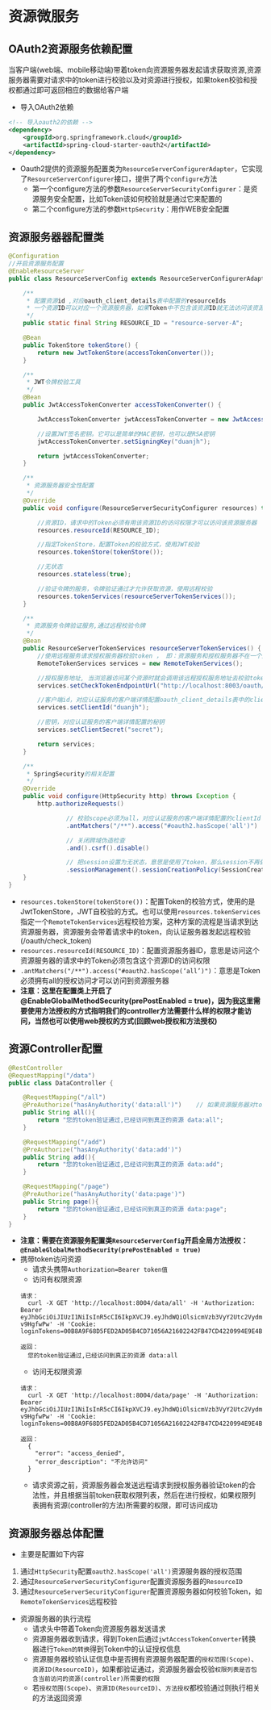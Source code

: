 # 资源微服务
## OAuth2资源服务依赖配置
当客户端(web端、mobile移动端)带着token向资源服务器发起请求获取资源,资源服务器需要对请求中的token进行校验以及对资源进行授权，如果token校验和授权都通过即可返回相应的数据给客户端
- 导入OAuth2依赖
```xml
<!-- 导入oauth2的依赖 -->
<dependency>
    <groupId>org.springframework.cloud</groupId>
    <artifactId>spring-cloud-starter-oauth2</artifactId>
</dependency>
```
- Oauth2提供的资源服务配置类为`ResourceServerConfigurerAdapter`，它实现了`ResourceServerConfigurer`接口，提供了两个`configure`方法
    - 第一个configure方法的参数`ResourceServerSecurityConfigurer`：是资源服务安全配置，比如Token该如何校验就是通过它来配置的
    - 第二个configure方法的参数`HttpSecurity`：用作WEB安全配置
## 资源服务器器配置类
```java
@Configuration
//开启资源服务配置
@EnableResourceServer
public class ResourceServerConfig extends ResourceServerConfigurerAdapter {

    /**
     * 配置资源id ,对应oauth_client_details表中配置的resourceIds
     * 一个资源ID可以对应一个资源服务器，如果Token中不包含该资源ID就无法访问该资源服务器
     */
    public static final String RESOURCE_ID = "resource-server-A";

    @Bean
    public TokenStore tokenStore() {
        return new JwtTokenStore(accessTokenConverter());
    }

    /**
     * JWT令牌校验工具
     */
    @Bean
    public JwtAccessTokenConverter accessTokenConverter() {

        JwtAccessTokenConverter jwtAccessTokenConverter = new JwtAccessTokenConverter();

        //设置JWT签名密钥。它可以是简单的MAC密钥，也可以是RSA密钥
        jwtAccessTokenConverter.setSigningKey("duanjh");

        return jwtAccessTokenConverter;
    }

    /**
     * 资源服务器安全性配置
     */
    @Override
    public void configure(ResourceServerSecurityConfigurer resources) throws Exception {

        //资源ID，请求中的Token必须有用该资源ID的访问权限才可以访问该资源服务器
        resources.resourceId(RESOURCE_ID);

        //指定TokenStore，配置Token的校验方式，使用JWT校验
        resources.tokenStore(tokenStore());

        //无状态
        resources.stateless(true);

        //验证令牌的服务，令牌验证通过才允许获取资源，使用远程校验
        resources.tokenServices(resourceServerTokenServices());
    }

    /**
     * 资源服务令牌验证服务,通过远程校验令牌
     */
    @Bean
    public ResourceServerTokenServices resourceServerTokenServices() {
        //使用远程服务请求授权服务器校验token ， 即：资源服务和授权服务器不在一个主机
        RemoteTokenServices services = new RemoteTokenServices();

        //授权服务地址, 当浏览器访问某个资源时就会调用该远程授权服务地址去校验token，要求请求中必须携带token
        services.setCheckTokenEndpointUrl("http://localhost:8003/oauth/check_token");

        //客户端id，对应认证服务的客户端详情配置oauth_client_details表中的clientId
        services.setClientId("duanjh");

        //密钥，对应认证服务的客户端详情配置的秘钥
        services.setClientSecret("secret");

        return services;
    }

    /**
     * SpringSecurity的相关配置
     */
    @Override
    public void configure(HttpSecurity http) throws Exception {
        http.authorizeRequests()

                // 校验scope必须为all，对应认证服务的客户端详情配置的clientId
                .antMatchers("/**").access("#oauth2.hasScope('all')")

                // 关闭跨域伪造检查
                .and().csrf().disable()

                // 把session设置为无状态，意思是使用了token，那么session不再做数据的记录
                .sessionManagement().sessionCreationPolicy(SessionCreationPolicy.STATELESS);
    }
}
```
- `resources.tokenStore(tokenStore())`：配置Token的校验方式，使用的是JwtTokenStore，JWT自校验的方式。也可以使用`resources.tokenServices`指定一个`RemoteTokenServices`远程校验方案，这种方案的流程是当请求到达资源服务器，资源服务会带着请求中的token，向认证服务器发起远程校验(/oauth/check_token)
- `resources.resourceId(RESOURCE_ID)`：配置资源服务器ID，意思是访问这个资源服务器的请求中的Token必须包含这个资源ID的访问权限
- `.antMatchers("/**").access("#oauth2.hasScope(‘all’)")`：意思是Token必须拥有all的授权访问才可以访问到资源服务器
- **注意：这里在配置类上开启了@EnableGlobalMethodSecurity(prePostEnabled = true)，因为我这里需要使用方法授权的方式指明我们的controller方法需要什么样的权限才能访问，当然也可以使用web授权的方式(回顾web授权和方法授权)**
## 资源Controller配置
```java
@RestController
@RequestMapping("/data")
public class DataController {

    @RequestMapping("/all")
    @PreAuthorize("hasAnyAuthority('data:all')")    // 如果资源服务器对token校验通过就能够访问该资源
    public String all(){
        return "您的token验证通过,已经访问到真正的资源 data:all";
    }

    @RequestMapping("/add")
    @PreAuthorize("hasAnyAuthority('data:add')")
    public String add(){
        return "您的token验证通过,已经访问到真正的资源 data:add";
    }

    @RequestMapping("/page")
    @PreAuthorize("hasAnyAuthority('data:page')")
    public String page(){
        return "您的token验证通过,已经访问到真正的资源 data:page";
    }
}
```
- **注意：需要在资源服务配置类`ResourceServerConfig`开启全局方法授权：`@EnableGlobalMethodSecurity(prePostEnabled = true)`**
- 携带token访问资源
  - 请求头携带`Authorization=Bearer token值`
  - 访问有权限资源
  ```
  请求：
    curl -X GET 'http://localhost:8004/data/all' -H 'Authorization: Bearer eyJhbGciOiJIUzI1NiIsInR5cCI6IkpXVCJ9.eyJhdWQiOlsicmVzb3VyY2Utc2VydmVyLUEiXSwidXNlcl9uYW1lIjoiYWRtaW4iLCJzY29wZSI6WyJhbGwiXSwiZXhwIjoxNzU1Njc2NjYzLCJhdXRob3JpdGllcyI6WyJkYXRhOnNlbGVjdCIsImRhdGE6ZGVsIiwiZGF0YTplZGl0IiwiZGF0YTphZGQiLCJkYXRhOmFsbCIsImhvbWUiXSwianRpIjoiNGM4NDBjNGItODRmNy00NjdhLWFkYmYtZGM4OWJiNTM5YzcwIiwiY2xpZW50X2lkIjoiZHVhbmpoIn0.hu7Hy7RKOEUoC13SIkOZhHFMHYEAnifb6E-v9HgfwPw' -H 'Cookie: loginTokens=00B8A9F68D5FED2AD05B4CD71056A21602242FB47CD4220994E9E4BBBA65B07B199FC3F4E2049367C65E2BE9F5DC8C3D1406C4F095A9574C09D62F370B187360FF13B5A3C89BE66FC614105823BD206F28C108EEDC826D1CBAD8B432A4D2402DF281CB79B6F6C955A14EA45B01259BD0'

  返回：
    您的token验证通过,已经访问到真正的资源 data:all
  ```
  - 访问无权限资源
  ```
  请求：
    curl -X GET 'http://localhost:8004/data/page' -H 'Authorization: Bearer eyJhbGciOiJIUzI1NiIsInR5cCI6IkpXVCJ9.eyJhdWQiOlsicmVzb3VyY2Utc2VydmVyLUEiXSwidXNlcl9uYW1lIjoiYWRtaW4iLCJzY29wZSI6WyJhbGwiXSwiZXhwIjoxNzU1Njc2NjYzLCJhdXRob3JpdGllcyI6WyJkYXRhOnNlbGVjdCIsImRhdGE6ZGVsIiwiZGF0YTplZGl0IiwiZGF0YTphZGQiLCJkYXRhOmFsbCIsImhvbWUiXSwianRpIjoiNGM4NDBjNGItODRmNy00NjdhLWFkYmYtZGM4OWJiNTM5YzcwIiwiY2xpZW50X2lkIjoiZHVhbmpoIn0.hu7Hy7RKOEUoC13SIkOZhHFMHYEAnifb6E-v9HgfwPw' -H 'Cookie: loginTokens=00B8A9F68D5FED2AD05B4CD71056A21602242FB47CD4220994E9E4BBBA65B07B199FC3F4E2049367C65E2BE9F5DC8C3D1406C4F095A9574C09D62F370B187360FF13B5A3C89BE66FC614105823BD206F28C108EEDC826D1CBAD8B432A4D2402DF281CB79B6F6C955A14EA45B01259BD0'
  
  返回：
    {
      "error": "access_denied",
      "error_description": "不允许访问"
    }
  ```
  - 请求资源之前，资源服务器会发送远程请求到授权服务器验证token的合法性，并且根据当前token获取权限列表，然后在进行授权，如果权限列表拥有资源(controller的方法)所需要的权限，即可访问成功
## 资源服务器总体配置
- 主要是配置如下内容
1. 通过`HttpSecurity`配置`oauth2.hasScope('all')`资源服务器的授权范围
2. 通过`ResourceServerSecurityConfigurer`配置资源服务器的`ResourceID`
3. 通过`ResourceServerSecurityConfigurer`配置资源服务器如何校验Token，如`RemoteTokenServices`远程校验
- 资源服务器的执行流程
  - 请求头中带着Token向资源服务器发送请求
  - 资源服务器收到请求，得到Token后通过`jwtAccessTokenConverter`转换器进行`Token的转换`得到Token中的认证授权信息
  - 资源服务器校验认证信息中是否拥有资源服务器配置的`授权范围(Scope)`、`资源ID(ResourceID)`，如果都验证通过，资源服务器会校验`权限列表是否包含当前访问的资源(controller)所需要的权限`
  - 若`授权范围(Scope)`、`资源ID(ResourceID)`、`方法授权`都校验通过则执行相关的方法返回资源
  
